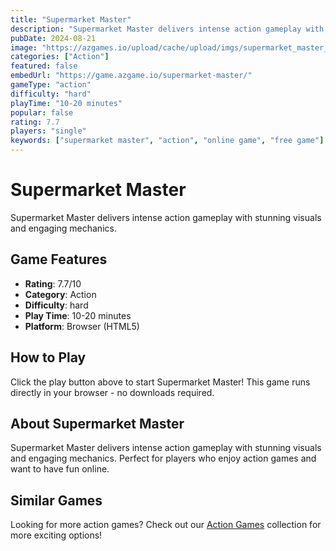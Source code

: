 ```yaml
---
title: "Supermarket Master"
description: "Supermarket Master delivers intense action gameplay with stunning visuals and engaging mechanics."
pubDate: 2024-08-21
image: "https://azgames.io/upload/cache/upload/imgs/supermarket_master_s2-m144x144.webp"
categories: ["Action"]
featured: false
embedUrl: "https://game.azgame.io/supermarket-master/"
gameType: "action"
difficulty: "hard"
playTime: "10-20 minutes"
popular: false
rating: 7.7
players: "single"
keywords: ["supermarket master", "action", "online game", "free game"]
---
```


# Supermarket Master

Supermarket Master delivers intense action gameplay with stunning visuals and engaging mechanics.

## Game Features

- **Rating**: 7.7/10
- **Category**: Action
- **Difficulty**: hard
- **Play Time**: 10-20 minutes
- **Platform**: Browser (HTML5)

## How to Play

Click the play button above to start Supermarket Master! This game runs directly in your browser - no downloads required.

## About Supermarket Master

Supermarket Master delivers intense action gameplay with stunning visuals and engaging mechanics. Perfect for players who enjoy action games and want to have fun online.

## Similar Games

Looking for more action games? Check out our [Action Games](/categories/action) collection for more exciting options!
